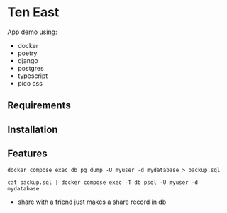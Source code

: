 # Ten East
App demo using:
- docker
- poetry
- django
- postgres
- typescript
- pico css

## Requirements

## Installation

## Features


```
docker compose exec db pg_dump -U myuser -d mydatabase > backup.sql

cat backup.sql | docker compose exec -T db psql -U myuser -d mydatabase

```

* share with a friend just makes a share record in db